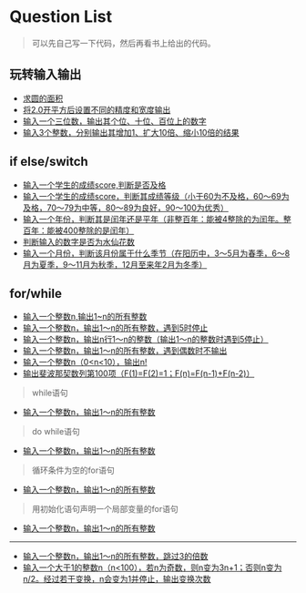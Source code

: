 # Question List
> 可以先自己写一下代码，然后再看书上给出的代码。
## 玩转输入输出
- [求圆的面积](01.cpp)
- [将2.0开平方后设置不同的精度和宽度输出](02.cpp)
- [输入一个三位数，输出其个位、十位、百位上的数字](03.cpp)
- [输入3个整数，分别输出其增加1、扩大10倍、缩小10倍的结果](04.cpp)
## if else/switch
- [输入一个学生的成绩score,判断是否及格](05.cpp)
- [输入一个学生的成绩score，判断其成绩等级（小于60为不及格，60～69为及格，70～79为中等，80～89为良好，90～100为优秀）](06.cpp)
- [输入一个年份，判断其是闰年还是平年（非整百年：能被4整除的为闰年。整百年：能被400整除的是闰年）](07.cpp)
- [判断输入的数字是否为水仙花数](08.cpp)
- [输入一个月份，判断该月份属于什么季节（在阳历中，3～5月为春季，6～8月为夏季，9～11月为秋季，12月至来年2月为冬季）](09.cpp)
## for/while
- [输入一个整数n,输出1~n的所有整数](10.cpp)
- [输入一个整数n，输出1～n的所有整数，遇到5时停止](11.cpp)
- [输入一个整数n，输出n行1～n的整数（输出1～n的整数时遇到5停止）](12.cpp)
- [输入一个整数n，输出1～n的所有整数，遇到偶数时不输出](13.cpp)
- [输入一个整数n（0<n<10），输出n!](14.cpp)
- [输出斐波那契数列第100项（F(1)=F(2)=1；F(n)=F(n-1)+F(n-2)）](15.cpp)
> while语句
- [输入一个整数n，输出1～n的所有整数](16.cpp)
> do while语句
- [输入一个整数n，输出1～n的所有整数](17.cpp)
> 循环条件为空的for语句
- [输入一个整数n，输出1～n的所有整数](18.cpp)
> 用初始化语句声明一个局部变量的for语句
- [输入一个整数n，输出1～n的所有整数](19.cpp)
---
- [输入一个整数n，输出1～n的所有整数，跳过3的倍数](20.cpp)
- [输入一个大于1的整数n（n<100），若n为奇数，则n变为3n+1；否则n变为n/2。经过若干变换，n会变为1并停止，输出变换次数](21.cpp)

